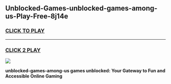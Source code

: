 
## Unblocked-Games-unblocked-games-among-us-Play-Free-8j14e
<h3>
<a href="https://premium76.site?title=unblocked-games-among-us&ref=21A">CLICK TO PLAY</a></h3>
<hr>

<h3>
<a href="https://premium76.site?title=unblocked-games-among-us&ref=21A">CLICK 2 PLAY</a>
  
</h3>

<a href="https://premium76.site?title=unblocked-games-among-us&ref=21A"><img src="https://clearcache.store/games.png"></a>


**unblocked-games-among-us games unblocked: Your Gateway to Fun and Accessible Online Gaming**
